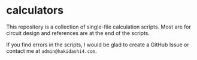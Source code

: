 # calculators

This repository is a collection of single-file calculation scripts. Most are for circuit design and references are at the end of the scripts. 

If you find errors in the scripts, I would be glad to create a GitHub Issue or contact me at `admin@hakidashi4.com`.